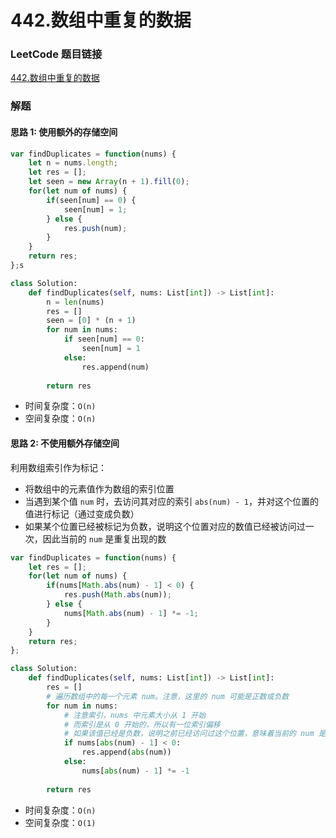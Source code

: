 # 442.数组中重复的数据

### LeetCode 题目链接

[442.数组中重复的数据](https://leetcode.cn/problems/find-all-duplicates-in-an-array/)

### 解题

#### 思路 1: 使用额外的存储空间

```js
var findDuplicates = function(nums) {
    let n = nums.length;
    let res = [];
    let seen = new Array(n + 1).fill(0);
    for(let num of nums) {
        if(seen[num] == 0) {
            seen[num] = 1;
        } else {
            res.push(num);
        }
    }
    return res;
};s
```
```python
class Solution:
    def findDuplicates(self, nums: List[int]) -> List[int]:
        n = len(nums)
        res = []
        seen = [0] * (n + 1)
        for num in nums:
            if seen[num] == 0:
                seen[num] = 1
            else:
                res.append(num)
        
        return res
```
- 时间复杂度：`O(n)`
- 空间复杂度：`O(n)`

#### 思路 2: 不使用额外存储空间 

利用数组索引作为标记：
- 将数组中的元素值作为数组的索引位置
- 当遇到某个值 `num` 时，去访问其对应的索引 `abs(num) - 1`，并对这个位置的值进行标记（通过变成负数）
- 如果某个位置已经被标记为负数，说明这个位置对应的数值已经被访问过一次，因此当前的 `num` 是重复出现的数
  
```js
var findDuplicates = function(nums) {
    let res = [];
    for(let num of nums) {
        if(nums[Math.abs(num) - 1] < 0) {
            res.push(Math.abs(num));
        } else {
            nums[Math.abs(num) - 1] *= -1;
        }
    }
    return res;
};
```
```python
class Solution:
    def findDuplicates(self, nums: List[int]) -> List[int]:
        res = []
        # 遍历数组中的每一个元素 num。注意，这里的 num 可能是正数或负数
        for num in nums:
            # 注意索引，nums 中元素大小从 1 开始
            # 而索引是从 0 开始的，所以有一位索引偏移
            # 如果该值已经是负数，说明之前已经访问过这个位置，意味着当前的 num 是一个重复的数
            if nums[abs(num) - 1] < 0:
                res.append(abs(num))
            else:
                nums[abs(num) - 1] *= -1
        
        return res
```
- 时间复杂度：`O(n)`
- 空间复杂度：`O(1)`